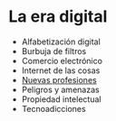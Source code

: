 # La era digital

- Alfabetización digital
- Burbuja de filtros
- Comercio electrónico
- Internet de las cosas
- [Nuevas profesiones](nuevas-profesiones.md)
- Peligros y amenazas
- Propiedad intelectual
- Tecnoadicciones
